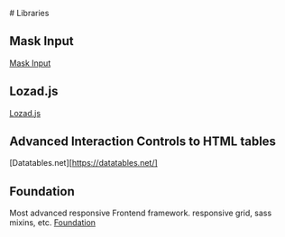 \# Libraries
## Mask Input
[Mask Input](https://github.com/vanilla-masker/vanilla-masker)

## Lozad.js
[Lozad.js](https://github.com/ApoorvSaxena/lozad.js)

## Advanced Interaction Controls to HTML tables
[Datatables.net][https://datatables.net/]

## Foundation
Most advanced responsive Frontend framework. responsive grid, sass mixins, etc.
[Foundation](https://github.com/zurb/foundation-sites)
